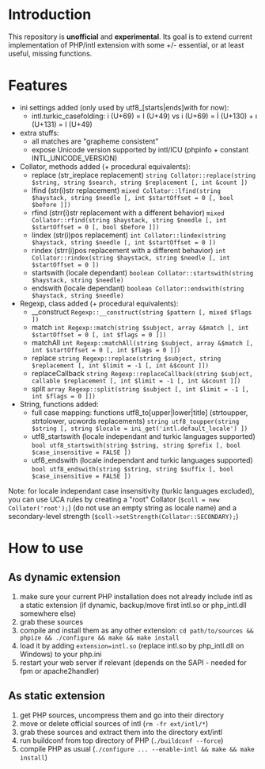 # Introduction

This repository is **unofficial** and **experimental**. Its goal is to extend current implementation of PHP/intl extension with some +/- essential, or at least useful, missing functions.

# Features

* ini settings added (only used by utf8_[starts|ends]with for now):
  * intl.turkic_casefolding: i (U+69) = I (U+49) vs i (U+69) = İ (U+130) + ı (U+131) = I (U+49)
* extra stuffs:
  * all matches are "grapheme consistent"
  * expose Unicode version supported by intl/ICU (phpinfo + constant INTL_UNICODE_VERSION)
* Collator, methods added (+ procedural equivalents):
  * replace (str_ireplace replacement) `string Collator::replace(string $string, string $search, string $replacement [, int &count ])`
  * lfind (str(i)str replacement) `mixed Collator::lfind(string $haystack, string $needle [, int $startOffset = 0 [, bool $before ]])`
  * rfind (strr(i)str replacement with a different behavior) `mixed Collator::rfind(string $haystack, string $needle [, int $startOffset = 0 [, bool $before ]])`
  * lindex (str(i)pos replacement) `int Collator::lindex(string $haystack, string $needle [, int $startOffset = 0 ])`
  * rindex (strr(i)pos replacement with a different behavior) `int Collator::rindex(string $haystack, string $needle [, int $startOffset = 0 ])`
  * startswith (locale dependant) `boolean Collator::startswith(string $haystack, string $needle)`
  * endswith (locale dependant) `boolean Collator::endswith(string $haystack, string $needle)`
* Regexp, class added (+ procedural equivalents):
  * __construct `Regexp::__construct(string $pattern [, mixed $flags ])`
  * match `int Regexp::match(string $subject, array &$match [, int $startOffset = 0 [, int $flags = 0 ]])`
  * matchAll `int Regexp::matchAll(string $subject, array &$match [, int $startOffset = 0 [, int $flags = 0 ]])`
  * replace `string Regexp::replace(string $subject, string $replacement [, int $limit = -1 [, int &$count ]])`
  * replaceCallback `string Regexp::replaceCallback(string $subject, callable $replacement [, int $limit = -1 [, int &$count ]])`
  * split `array Regexp::split(string $subject [, int $limit = -1 [, int $flags = 0 ]])`
* String, functions added:
  * full case mapping: functions utf8_to\[upper|lower|title\] \(strtoupper, strtolower, ucwords replacements\) `string utf8_toupper(string $string [, string $locale = ini_get('intl.default_locale') ])`
  * utf8_startswith (locale independant and turkic languages supported) `bool utf8_startswith(string $string, string $prefix [, bool $case_insensitive = FALSE ])`
  * utf8_endswith (locale independant and turkic languages supported) `bool utf8_endswith(string $string, string $suffix [, bool $case_insensitive = FALSE ])`

Note: for locale independant case insensitivity (turkic languages excluded), you can use UCA rules by creating a "root" Collator (`$coll = new Collator('root');`) (do not use an empty string as locale name) and a secondary-level strength (`$coll->setStrength(Collator::SECONDARY);`)

# How to use

## As dynamic extension

1. make sure your current PHP installation does not already include intl as a static extension (if dynamic, backup/move first intl.so or php_intl.dll somewhere else)
2. grab these sources
3. compile and install them as any other extension: `cd path/to/sources && phpize && ./configure && make && make install`
4. load it by adding `extension=intl.so` (replace intl.so by php_intl.dll on Windows) to your php.ini
5. restart your web server if relevant (depends on the SAPI - needed for fpm or apache2handler)

## As static extension

1. get PHP sources, uncompress them and go into their directory
2. move or delete official sources of intl (`rm -fr ext/intl/*`)
3. grab these sources and extract them into the directory ext/intl
4. run buildconf from top directory of PHP (`./buildconf --force`)
5. compile PHP as usual (`./configure ... --enable-intl && make && make install`)
